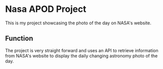 # Nasa APOD Project

This is my project showcasing the photo of the day on NASA's website.

## Function
The project is very straight forward and uses an API to retrieve information from NASA's website to display the daily changing astronomy photo of the day.
